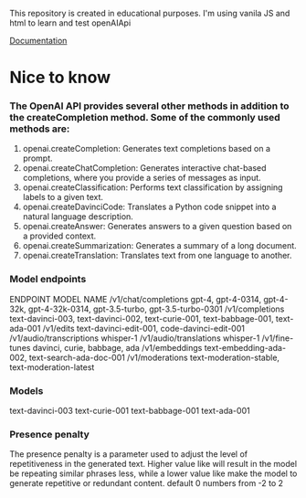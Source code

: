 This repository is created in educational purposes. 
I'm using vanila JS and html to learn and test openAIApi

[Documentation](https://platform.openai.com/docs)

# Nice to know

### The OpenAI API provides several other methods in addition to the createCompletion method. Some of the commonly used methods are:

1. openai.createCompletion: Generates text completions based on a prompt.
2. openai.createChatCompletion: Generates interactive chat-based completions, where you provide a series of messages as input.
3. openai.createClassification: Performs text classification by assigning labels to a given text.
4. openai.createDavinciCode: Translates a Python code snippet into a natural language description.
5. openai.createAnswer: Generates answers to a given question based on a provided context.
6. openai.createSummarization: Generates a summary of a long document.
7. openai.createTranslation: Translates text from one language to another.

### Model endpoints
ENDPOINT	MODEL NAME
/v1/chat/completions	gpt-4, gpt-4-0314, gpt-4-32k, gpt-4-32k-0314, gpt-3.5-turbo, gpt-3.5-turbo-0301
/v1/completions	text-davinci-003, text-davinci-002, text-curie-001, text-babbage-001, text-ada-001
/v1/edits	text-davinci-edit-001, code-davinci-edit-001
/v1/audio/transcriptions	whisper-1
/v1/audio/translations	whisper-1
/v1/fine-tunes	davinci, curie, babbage, ada
/v1/embeddings	text-embedding-ada-002, text-search-ada-doc-001
/v1/moderations	text-moderation-stable, text-moderation-latest

### Models
text-davinci-003
text-curie-001
text-babbage-001
text-ada-001

### Presence penalty

The presence penalty is a parameter used to adjust the level of repetitiveness in the generated text. 
Higher value like will result in the model be repeating similar phrases less, while a lower value like make the model to generate repetitive or redundant content.
default 0
numbers from -2 to 2

